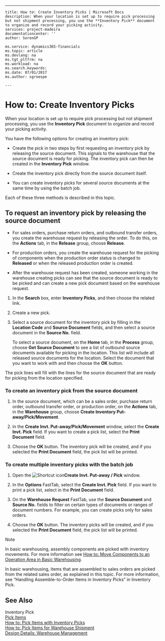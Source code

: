 ---
    title: How to: Create Inventory Picks | Microsoft Docs
    description: When your location is set up to require pick processing but not shipment processing, you use the **Inventory Pick** document to organize and record your picking activity.
    services: project-madeira
    documentationcenter: ''
    author: SorenGP

    ms.service: dynamics365-financials
    ms.topic: article
    ms.devlang: na
    ms.tgt_pltfrm: na
    ms.workload: na
    ms.search.keywords:
    ms.date: 07/01/2017
    ms.author: sgroespe

    ---
# How to: Create Inventory Picks
When your location is set up to require pick processing but not shipment processing, you use the **Inventory Pick** document to organize and record your picking activity.  
  
 You have the following options for creating an inventory pick:  
  
-   Create the pick in two steps by first requesting an inventory pick by releasing the source document. This signals to the warehouse that the source document is ready for picking. The inventory pick can then be created in the **Inventory Pick** window.  
  
-   Create the inventory pick directly from the source document itself.  
  
-   You can create inventory picks for several source documents at the same time by using the batch job.  
  
 Each of these three methods is described in this topic.  
  
## To request an inventory pick by releasing the source document  
  
-   For sales orders, purchase return orders, and outbound transfer orders, you create the warehouse request by releasing the order. To do this, on the **Actions** tab, in the **Release** group, choose **Release**.  
  
-   For production orders, you create the warehouse request for the picking of components when the production order status is changed to **Released** or when the released production order is created.  
  
-   After the warehouse request has been created, someone working in the warehouse creating picks can see that the source document is ready to be picked and can create a new pick document based on the warehouse request.  
  
1.  In the **Search** box, enter **Inventory Picks**, and then choose the related link.  
  
2.  Create a new pick.  
  
3.  Select a source document for the inventory pick by filling in the **Location Code** and **Source Document** fields, and then select a source document in the **Source No.** field.  
  
     To select a source document, on the **Home** tab, in the **Process** group, choose **Get Source Document** to see a list of outbound source documents available for picking in the location. This list will include all released source documents for the location. Select the document that you want to work with and then choose the **OK** button.  
  
 The pick lines will fill with the lines for the source document that are ready for picking from the location specified.  
  
### To create an inventory pick from the source document  
  
1.  In the source document, which can be a sales order, purchase return order, outbound transfer order, or production order, on the **Actions** tab, in the **Warehouse** group, choose **Create Inventory Put-away/Pick/Movement**.  
  
2.  In the **Create Invt. Put-away/Pick/Movement** window, select the **Create Invt. Pick** field. If you want to create a pick list, select the **Print Document** field.  
  
3.  Choose the **OK** button. The inventory pick will be created, and if you selected the **Print Document** field, the pick list will be printed.  
  
### To create multiple inventory picks with the batch job  
  
1.  Open the ![Shortcut icon](../media/shortcutcoldicon.gif "shortcutColdIcon")**Create Invt. Put-away / Pick** window.  
  
2.  In the **Options** FastTab, select the **Create Invt. Pick** field. If you want to print a pick list, select in the **Print Document** field.  
  
3.  On the **Warehouse Request** FastTab, use the **Source Document** and **Source No.** fields to filter on certain types of documents  or ranges of document numbers. For example, you can create picks only for sales orders.  
  
4.  Choose the **OK** button. The inventory picks will be created, and if you selected the **Print Document** field, the pick list will be printed.  
  
> [!NOTE]  
>  In basic warehousing, assembly components are picked with inventory movements. For more information see [How to: Move Components to an Operation Area in Basic Warehousing](../how-to-move-components-to-an-operation-area-in-basic-warehousing.md).  
>   
>  In basic warehousing, items that are assembled to sales orders are picked from the related sales order, as explained in this topic. For more information, see “Handling Assemble-to-Order Items in Inventory Picks” in Inventory Pick.  
  
## See Also  
 Inventory Pick   
 [Pick Items](../pick-items.md)   
 [How to: Pick Items with Inventory Picks](../how-to-pick-items-with-inventory-picks.md)   
 [How to: Pick Items for Warehouse Shipment](../how-to-pick-items-for-warehouse-shipment.md)   
 [Design Details: Warehouse Management](../design-details-warehouse-management.md)